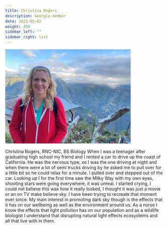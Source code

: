 ```yaml
---
title: Christina Rogers
description: Georgia member
date: 2023-05-02
weight: 450
sidebar_left: ""
sidebar_right: list
---
```

![](/images/uploads/b102124b_2c8a_498d_830e_f2eeaec5add1.2.jpg)

Christina Rogers, RNC-NIC, BS Biology When I was a teenager after graduating high school my friend and I rented a car to drive up the coast of California. He was the nervous type, so I was the one driving at night and when there were a lot of semi trucks driving by he asked me to pull over for a little bit so he could relax for a minute. I pulled over and stepped out of the car. Looking up I for the first time saw the Milky Way with my own eyes, shooting stars were going everywhere, it was unreal. I started crying, I could not believe this was how it really looked, I thought it was just a movie or an on TV make believe sky. I have been trying to recreate that moment ever since. My main interest in promoting dark sky though is the effects that it has on our wellbeing as well as the environment around us. As a nurse I know the effects that light pollution has on our population and as a wildlife biologist I understand that disrupting natural light effects ecosystems and all that live with in them.